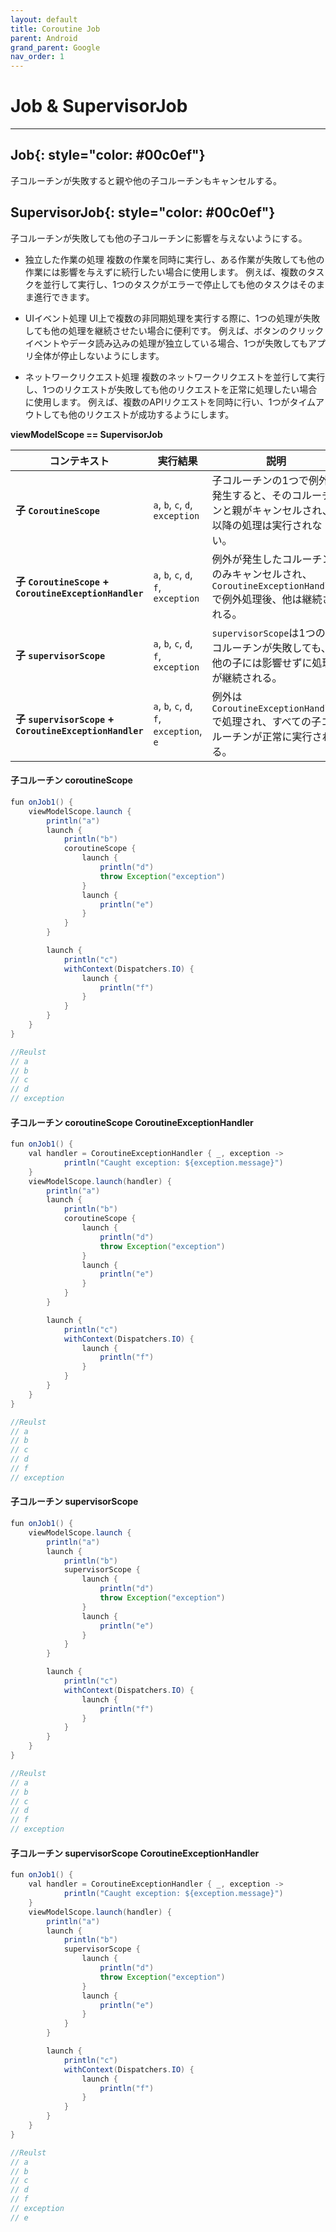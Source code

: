 ```yaml
---
layout: default
title: Coroutine Job
parent: Android
grand_parent: Google
nav_order: 1
---
```


# Job & SupervisorJob
<hr/>

## __Job__{: style="color: #00c0ef"}
子コルーチンが失敗すると親や他の子コルーチンもキャンセルする。

## __SupervisorJob__{: style="color: #00c0ef"}
子コルーチンが失敗しても他の子コルーチンに影響を与えないようにする。

- 独立した作業の処理
複数の作業を同時に実行し、ある作業が失敗しても他の作業には影響を与えずに続行したい場合に使用します。
例えば、複数のタスクを並行して実行し、1つのタスクがエラーで停止しても他のタスクはそのまま進行できます。

- UIイベント処理
UI上で複数の非同期処理を実行する際に、1つの処理が失敗しても他の処理を継続させたい場合に便利です。
例えば、ボタンのクリックイベントやデータ読み込みの処理が独立している場合、1つが失敗してもアプリ全体が停止しないようにします。

- ネットワークリクエスト処理
複数のネットワークリクエストを並行して実行し、1つのリクエストが失敗しても他のリクエストを正常に処理したい場合に使用します。
例えば、複数のAPIリクエストを同時に行い、1つがタイムアウトしても他のリクエストが成功するようにします。

**viewModelScope == SupervisorJob**

| **コンテキスト**                                     | **実行結果**                                 | **説明**                                                                                              |
|------------------------------------------------------|----------------------------------------------|-------------------------------------------------------------------------------------------------------|
| **子 `CoroutineScope`**                             | `a`, `b`, `c`, `d`, `exception`             | 子コルーチンの1つで例外が発生すると、そのコルーチンと親がキャンセルされ、以降の処理は実行されない。    |
| **子 `CoroutineScope` + `CoroutineExceptionHandler`** | `a`, `b`, `c`, `d`, `f`, `exception`        | 例外が発生したコルーチンのみキャンセルされ、`CoroutineExceptionHandler`で例外処理後、他は継続される。    |
| **子 `supervisorScope`**                           | `a`, `b`, `c`, `d`, `f`, `exception`        | `supervisorScope`は1つの子コルーチンが失敗しても、他の子には影響せずに処理が継続される。               |
| **子 `supervisorScope` + `CoroutineExceptionHandler`** | `a`, `b`, `c`, `d`, `f`, `exception`, `e`   | 例外は`CoroutineExceptionHandler`で処理され、すべての子コルーチンが正常に実行される。                  |

#### 子コルーチン coroutineScope
~~~java
fun onJob1() {
    viewModelScope.launch {
        println("a")
        launch {
            println("b")
            coroutineScope { 
                launch {
                    println("d")
                    throw Exception("exception")
                }
                launch {
                    println("e")
                }
            }
        }

        launch {
            println("c")
            withContext(Dispatchers.IO) {
                launch {
                    println("f")
                }
            }
        }
    }
}

//Reulst
// a
// b
// c
// d
// exception
~~~

#### 子コルーチン coroutineScope CoroutineExceptionHandler
~~~java
fun onJob1() {
    val handler = CoroutineExceptionHandler { _, exception ->
            println("Caught exception: ${exception.message}")
    }
    viewModelScope.launch(handler) {
        println("a")
        launch {
            println("b")
            coroutineScope { 
                launch {
                    println("d")
                    throw Exception("exception")
                }
                launch {
                    println("e")
                }
            }
        }

        launch {
            println("c")
            withContext(Dispatchers.IO) {
                launch {
                    println("f")
                }
            }
        }
    }
}

//Reulst
// a
// b
// c
// d
// f
// exception
~~~

#### 子コルーチン supervisorScope
~~~java
fun onJob1() {
    viewModelScope.launch {
        println("a")
        launch {
            println("b")
            supervisorScope { 
                launch {
                    println("d")
                    throw Exception("exception")
                }
                launch {
                    println("e")
                }
            }
        }

        launch {
            println("c")
            withContext(Dispatchers.IO) {
                launch {
                    println("f")
                }
            }
        }
    }
}

//Reulst
// a
// b
// c
// d
// f
// exception
~~~

#### 子コルーチン supervisorScope CoroutineExceptionHandler
~~~java
fun onJob1() {
    val handler = CoroutineExceptionHandler { _, exception ->
            println("Caught exception: ${exception.message}")
    }
    viewModelScope.launch(handler) {
        println("a")
        launch {
            println("b")
            supervisorScope { 
                launch {
                    println("d")
                    throw Exception("exception")
                }
                launch {
                    println("e")
                }
            }
        }

        launch {
            println("c")
            withContext(Dispatchers.IO) {
                launch {
                    println("f")
                }
            }
        }
    }
}

//Reulst
// a
// b
// c
// d
// f
// exception
// e
~~~